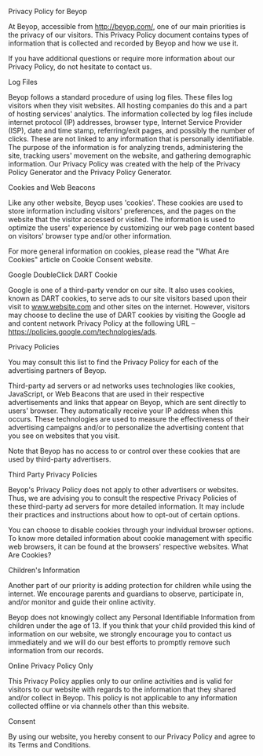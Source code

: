 
Privacy Policy for Beyop

At Beyop, accessible from http://beyop.com/, one of our main priorities is the privacy of our visitors. This Privacy Policy document contains types of information that is collected and recorded by Beyop and how we use it.

If you have additional questions or require more information about our Privacy Policy, do not hesitate to contact us.

Log Files

Beyop follows a standard procedure of using log files. These files log visitors when they visit websites. All hosting companies do this and a part of hosting services' analytics. The information collected by log files include internet protocol (IP) addresses, browser type, Internet Service Provider (ISP), date and time stamp, referring/exit pages, and possibly the number of clicks. These are not linked to any information that is personally identifiable. The purpose of the information is for analyzing trends, administering the site, tracking users' movement on the website, and gathering demographic information. Our Privacy Policy was created with the help of the Privacy Policy Generator and the Privacy Policy Generator.

Cookies and Web Beacons

Like any other website, Beyop uses 'cookies'. These cookies are used to store information including visitors' preferences, and the pages on the website that the visitor accessed or visited. The information is used to optimize the users' experience by customizing our web page content based on visitors' browser type and/or other information.

For more general information on cookies, please read the "What Are Cookies" article on Cookie Consent website.

Google DoubleClick DART Cookie

Google is one of a third-party vendor on our site. It also uses cookies, known as DART cookies, to serve ads to our site visitors based upon their visit to www.website.com and other sites on the internet. However, visitors may choose to decline the use of DART cookies by visiting the Google ad and content network Privacy Policy at the following URL – https://policies.google.com/technologies/ads.


Privacy Policies

You may consult this list to find the Privacy Policy for each of the advertising partners of Beyop.

Third-party ad servers or ad networks uses technologies like cookies, JavaScript, or Web Beacons that are used in their respective advertisements and links that appear on Beyop, which are sent directly to users' browser. They automatically receive your IP address when this occurs. These technologies are used to measure the effectiveness of their advertising campaigns and/or to personalize the advertising content that you see on websites that you visit.

Note that Beyop has no access to or control over these cookies that are used by third-party advertisers.

Third Party Privacy Policies

Beyop's Privacy Policy does not apply to other advertisers or websites. Thus, we are advising you to consult the respective Privacy Policies of these third-party ad servers for more detailed information. It may include their practices and instructions about how to opt-out of certain options. 

You can choose to disable cookies through your individual browser options. To know more detailed information about cookie management with specific web browsers, it can be found at the browsers' respective websites. What Are Cookies?

Children's Information

Another part of our priority is adding protection for children while using the internet. We encourage parents and guardians to observe, participate in, and/or monitor and guide their online activity.

Beyop does not knowingly collect any Personal Identifiable Information from children under the age of 13. If you think that your child provided this kind of information on our website, we strongly encourage you to contact us immediately and we will do our best efforts to promptly remove such information from our records.

Online Privacy Policy Only

This Privacy Policy applies only to our online activities and is valid for visitors to our website with regards to the information that they shared and/or collect in Beyop. This policy is not applicable to any information collected offline or via channels other than this website.

Consent

By using our website, you hereby consent to our Privacy Policy and agree to its Terms and Conditions.
